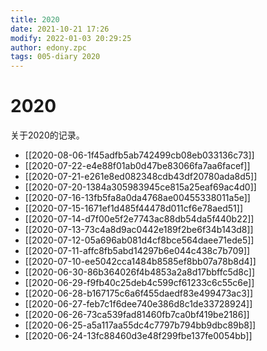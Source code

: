 ```yaml
---
title: 2020
date: 2021-10-21 17:26
modify: 2022-01-03 20:29:25
author: edony.zpc
tags: 005-diary 2020
---
```


# 2020
关于2020的记录。
- [[2020-08-06-1f45adfb5ab742499cb08eb033136c73]]
- [[2020-07-22-e4e88f01ab0d47be83066fa7aa6facef]]
- [[2020-07-21-e261e8ed082348cdb43df20780ada8d5]]
- [[2020-07-20-1384a305983945ce815a25eaf69ac4d0]]
- [[2020-07-16-13fb5fa8a0da4768ae00455338011a5e]]
- [[2020-07-15-1671ef1d485f44478d011cf6e78aed51]]
- [[2020-07-14-d7f00e5f2e7743ac88db54da5f440b22]]
- [[2020-07-13-73c4a8d9ac0442e189f2be6f34b143d8]]
- [[2020-07-12-05a696ab081d4cf8bce564daee71ede5]]
- [[2020-07-11-affc8fb5abd14297b6e044c438c7b709]]
- [[2020-07-10-ee5042cca1484b8585ef8bb07a78b8d4]]
- [[2020-06-30-86b364026f4b4853a2a8d17bbffc5d8c]]
- [[2020-06-29-f9fb40c25deb4c599cf61233c6c55c6e]]
- [[2020-06-28-b167175c6a6f455daedf83e499473ac3]]
- [[2020-06-27-feb7c1f6dee740e386d8c1de33728924]]
- [[2020-06-26-73ca539fad81460fb7ca0bf419be2186]]
- [[2020-06-25-a5a117aa55dc4c7797b794bb9dbc89b8]]
- [[2020-06-24-13fc88460d3e48f299fbe137fe0054bb]]
